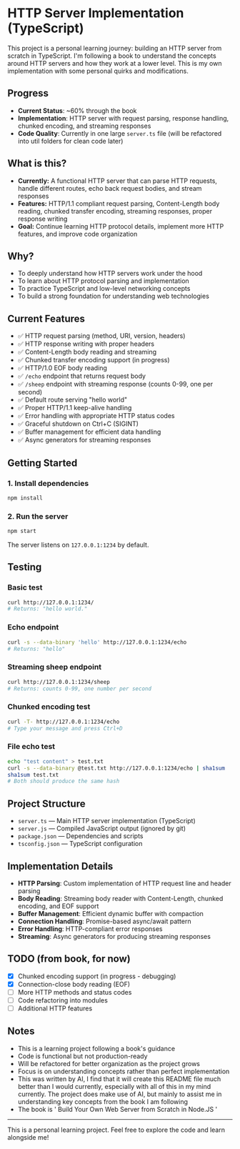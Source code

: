 # HTTP Server Implementation (TypeScript)

This project is a personal learning journey: building an HTTP server from scratch in TypeScript. I'm following a book to understand the concepts around HTTP servers and how they work at a lower level. This is my own implementation with some personal quirks and modifications.

## Progress
- **Current Status**: ~60% through the book
- **Implementation**: HTTP server with request parsing, response handling, chunked encoding, and streaming responses
- **Code Quality**: Currently in one large `server.ts` file (will be refactored into util folders for clean code later)

## What is this?
- **Currently:** A functional HTTP server that can parse HTTP requests, handle different routes, echo back request bodies, and stream responses
- **Features:** HTTP/1.1 compliant request parsing, Content-Length body reading, chunked transfer encoding, streaming responses, proper response writing
- **Goal:** Continue learning HTTP protocol details, implement more HTTP features, and improve code organization

## Why?
- To deeply understand how HTTP servers work under the hood
- To learn about HTTP protocol parsing and implementation
- To practice TypeScript and low-level networking concepts
- To build a strong foundation for understanding web technologies

## Current Features
- ✅ HTTP request parsing (method, URI, version, headers)
- ✅ HTTP response writing with proper headers
- ✅ Content-Length body reading and streaming
- ✅ Chunked transfer encoding support (in progress)
- ✅ HTTP/1.0 EOF body reading
- ✅ `/echo` endpoint that returns request body
- ✅ `/sheep` endpoint with streaming response (counts 0-99, one per second)
- ✅ Default route serving "hello world"
- ✅ Proper HTTP/1.1 keep-alive handling
- ✅ Error handling with appropriate HTTP status codes
- ✅ Graceful shutdown on Ctrl+C (SIGINT)
- ✅ Buffer management for efficient data handling
- ✅ Async generators for streaming responses

## Getting Started

### 1. Install dependencies
```bash
npm install
```

### 2. Run the server
```bash
npm start
```

The server listens on `127.0.0.1:1234` by default.

## Testing

### Basic test
```bash
curl http://127.0.0.1:1234/
# Returns: "hello world."
```

### Echo endpoint
```bash
curl -s --data-binary 'hello' http://127.0.0.1:1234/echo
# Returns: "hello"
```

### Streaming sheep endpoint
```bash
curl http://127.0.0.1:1234/sheep
# Returns: counts 0-99, one number per second
```

### Chunked encoding test
```bash
curl -T- http://127.0.0.1:1234/echo
# Type your message and press Ctrl+D
```

### File echo test
```bash
echo "test content" > test.txt
curl -s --data-binary @test.txt http://127.0.0.1:1234/echo | sha1sum
sha1sum test.txt
# Both should produce the same hash
```

## Project Structure
- `server.ts` — Main HTTP server implementation (TypeScript)
- `server.js` — Compiled JavaScript output (ignored by git)
- `package.json` — Dependencies and scripts
- `tsconfig.json` — TypeScript configuration

## Implementation Details
- **HTTP Parsing**: Custom implementation of HTTP request line and header parsing
- **Body Reading**: Streaming body reader with Content-Length, chunked encoding, and EOF support
- **Buffer Management**: Efficient dynamic buffer with compaction
- **Connection Handling**: Promise-based async/await pattern
- **Error Handling**: HTTP-compliant error responses
- **Streaming**: Async generators for producing streaming responses

## TODO (from book, for now)
- [x] Chunked encoding support (in progress - debugging)
- [x] Connection-close body reading (EOF)
- [ ] More HTTP methods and status codes
- [ ] Code refactoring into modules
- [ ] Additional HTTP features

## Notes
- This is a learning project following a book's guidance
- Code is functional but not production-ready
- Will be refactored for better organization as the project grows
- Focus is on understanding concepts rather than perfect implementation
- This was written by AI, I find that it will create this README file much better than I would currently, especially with all of this in my mind currently. The project does make use of AI, but mainly to assist me in understanding key concepts from the book I am following
- The book is ' Build Your Own Web Server from Scratch in Node.JS '

---

This is a personal learning project. Feel free to explore the code and learn alongside me!
